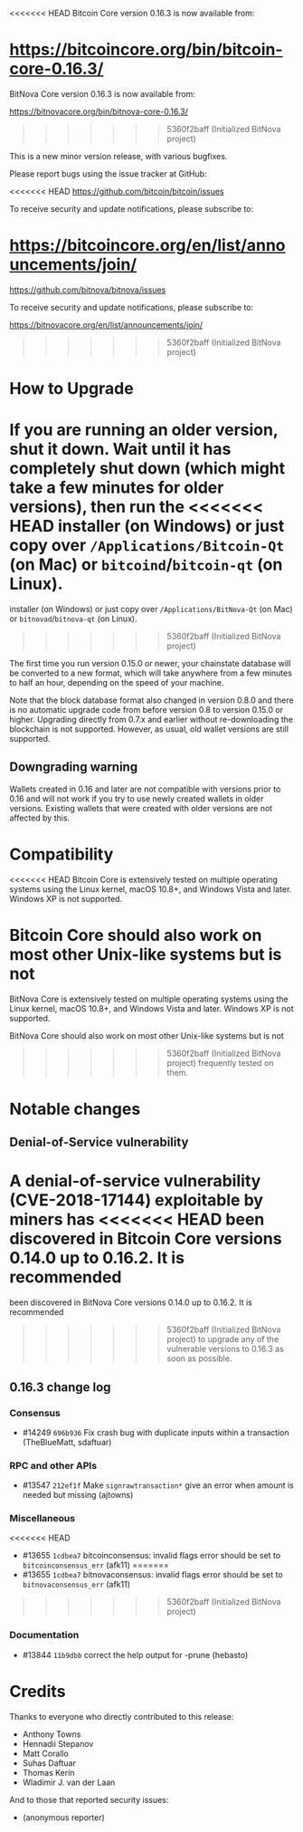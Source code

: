 <<<<<<< HEAD
Bitcoin Core version 0.16.3 is now available from:

  <https://bitcoincore.org/bin/bitcoin-core-0.16.3/>
=======
BitNova Core version 0.16.3 is now available from:

  <https://bitnovacore.org/bin/bitnova-core-0.16.3/>
>>>>>>> 5360f2baff (Initialized BitNova project)

This is a new minor version release, with various bugfixes.

Please report bugs using the issue tracker at GitHub:

<<<<<<< HEAD
  <https://github.com/bitcoin/bitcoin/issues>

To receive security and update notifications, please subscribe to:

  <https://bitcoincore.org/en/list/announcements/join/>
=======
  <https://github.com/bitnova/bitnova/issues>

To receive security and update notifications, please subscribe to:

  <https://bitnovacore.org/en/list/announcements/join/>
>>>>>>> 5360f2baff (Initialized BitNova project)

How to Upgrade
==============

If you are running an older version, shut it down. Wait until it has completely
shut down (which might take a few minutes for older versions), then run the
<<<<<<< HEAD
installer (on Windows) or just copy over `/Applications/Bitcoin-Qt` (on Mac)
or `bitcoind`/`bitcoin-qt` (on Linux).
=======
installer (on Windows) or just copy over `/Applications/BitNova-Qt` (on Mac)
or `bitnovad`/`bitnova-qt` (on Linux).
>>>>>>> 5360f2baff (Initialized BitNova project)

The first time you run version 0.15.0 or newer, your chainstate database will be converted to a
new format, which will take anywhere from a few minutes to half an hour,
depending on the speed of your machine.

Note that the block database format also changed in version 0.8.0 and there is no
automatic upgrade code from before version 0.8 to version 0.15.0 or higher. Upgrading
directly from 0.7.x and earlier without re-downloading the blockchain is not supported.
However, as usual, old wallet versions are still supported.

Downgrading warning
-------------------

Wallets created in 0.16 and later are not compatible with versions prior to 0.16
and will not work if you try to use newly created wallets in older versions. Existing
wallets that were created with older versions are not affected by this.

Compatibility
==============

<<<<<<< HEAD
Bitcoin Core is extensively tested on multiple operating systems using
the Linux kernel, macOS 10.8+, and Windows Vista and later. Windows XP is not supported.

Bitcoin Core should also work on most other Unix-like systems but is not
=======
BitNova Core is extensively tested on multiple operating systems using
the Linux kernel, macOS 10.8+, and Windows Vista and later. Windows XP is not supported.

BitNova Core should also work on most other Unix-like systems but is not
>>>>>>> 5360f2baff (Initialized BitNova project)
frequently tested on them.

Notable changes
===============

Denial-of-Service vulnerability
-------------------------------

A denial-of-service vulnerability (CVE-2018-17144) exploitable by miners has
<<<<<<< HEAD
been discovered in Bitcoin Core versions 0.14.0 up to 0.16.2. It is recommended
=======
been discovered in BitNova Core versions 0.14.0 up to 0.16.2. It is recommended
>>>>>>> 5360f2baff (Initialized BitNova project)
to upgrade any of the vulnerable versions to 0.16.3 as soon as possible.

0.16.3 change log
------------------

### Consensus
- #14249 `696b936` Fix crash bug with duplicate inputs within a transaction (TheBlueMatt, sdaftuar)

### RPC and other APIs
- #13547 `212ef1f` Make `signrawtransaction*` give an error when amount is needed but missing (ajtowns)

### Miscellaneous
<<<<<<< HEAD
- #13655 `1cdbea7` bitcoinconsensus: invalid flags error should be set to `bitcoinconsensus_err` (afk11)
=======
- #13655 `1cdbea7` bitnovaconsensus: invalid flags error should be set to `bitnovaconsensus_err` (afk11)
>>>>>>> 5360f2baff (Initialized BitNova project)

### Documentation
- #13844 `11b9dbb` correct the help output for -prune (hebasto)

Credits
=======

Thanks to everyone who directly contributed to this release:

- Anthony Towns
- Hennadii Stepanov
- Matt Corallo
- Suhas Daftuar
- Thomas Kerin
- Wladimir J. van der Laan

And to those that reported security issues:

- (anonymous reporter)

